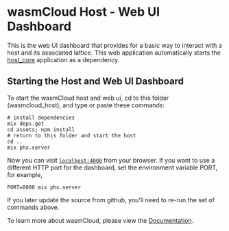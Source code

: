 # wasmCloud Host - Web UI Dashboard
This is the web UI dashboard that provides for a basic way to interact with a host and its associated lattice. This web application automatically starts the [host_core](../host_core/README.md) application as a dependency.

## Starting the Host and Web UI Dashboard

To start the wasmCloud host and web ui, cd to this folder (wasmcloud_host), and type or paste these commands:
```
# install dependencies
mix deps.get
cd assets; npm install
# return to this folder and start the host
cd ..
mix phx.server
```
Now you can visit [`localhost:4000`](http://localhost:4000) from your browser. If you want to use a different HTTP port for the dashboard, set the environment variable PORT, for example, 

```PORT=8000 mix phx.server```

If you later update the source from github, you'll need to re-run the set of commands above.

To learn more about wasmCloud, please view the [Documentation](https://wasmcloud.dev).
